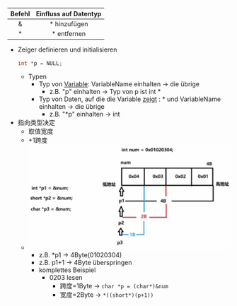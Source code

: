 | Befehl | Einfluss auf Datentyp     |
| :-----: | :-------------: |
| \&     | \* hinzufügen |
| \*     | \* entfernen  |

- Zeiger definieren und initialisieren
	```c++
	int *p = NULL;
	```
	- Typen
		- Typ von <u>Variable</u>: VariableName einhalten $\rightarrow$ die übrige
			- z.B. "p" einhalten $\rightarrow$ Typ von p ist int \*
		- Typ von Daten, auf die die Variable <u>zeigt</u> : \* und VariableName einhalten $\rightarrow$ die übrige  
			- z.B. "\*p" einhalten $\rightarrow$ int
- 指向类型决定
	- 取值宽度
	- +1跨度
	- ![|675](https://raw.githubusercontent.com/ICH-BIN-HXM/images/main/pictures_Obsidian/cpp_%E5%8F%96%E5%80%BC%E5%AE%BD%E5%BA%A6.jpg)
		- z.B. \*p1 $\rightarrow$ 4Byte(01020304)
		- z.B. p1+1 $\rightarrow$ 4Byte überspringen
		- komplettes Beispiel
			- 0203 lesen
				- 跨度=1Byte $\rightarrow$ `char *p = (char*)&num` 
				- 宽度=2Byte $\rightarrow$ `*((short*)(p+1))` 
